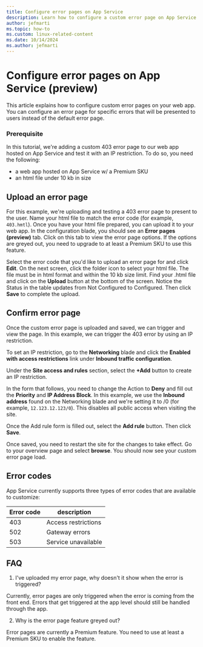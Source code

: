 ```yaml
---
title: Configure error pages on App Service
description: Learn how to configure a custom error page on App Service
author: jefmarti
ms.topic: how-to
ms.custom: linux-related-content
ms.date: 10/14/2024
ms.author: jefmarti
---
```


# Configure error pages on App Service (preview)

This article explains how to configure custom error pages on your web app. You can configure an error page for specific errors that will be presented to users instead of the default error page. 

### Prerequisite
In this tutorial, we're adding a custom 403 error page to our web app hosted on App Service and test it with an IP restriction. To do so, you need the following:
- a web app hosted on App Service w/ a Premium SKU
- an html file under 10 kb in size

## Upload an error page
For this example, we're uploading and testing a 403 error page to present to the user. Name your html file to match the error code (for example, `403.hmtl`). Once you have your html file prepared, you can upload it to your web app. In the configuration blade, you should see an **Error pages (preview)** tab. Click on this tab to view the error page options. If the options are greyed out, you need to upgrade to at least a Premium SKU to use this feature.

Select the error code that you'd like to upload an error page for and click **Edit**. On the next screen, click the folder icon to select your html file. The file must be in html format and within the 10 kb size limit. Find your .html file and click on the **Upload** button at the bottom of the screen. Notice the Status in the table updates from Not Configured to Configured. Then click **Save** to complete the upload. 

## Confirm error page
Once the custom error page is uploaded and saved, we can trigger and view the page. In this example, we can trigger the 403 error by using an IP restriction.

To set an IP restriction, go to the **Networking** blade and click the **Enabled with access restrictions** link under **Inbound traffic configuration**.

Under the **Site access and rules** section, select the **+Add** button to create an IP restriction.

In the form that follows, you need to change the Action to **Deny** and fill out the **Priority** and **IP Address Block**. In this example, we use the **Inbound address** found on the Networking blade and we're setting it to /0 (for example, `12.123.12.123/0`). This disables all public access when visiting the site.

Once the Add rule form is filled out, select the **Add rule** button. Then click **Save**.

Once saved, you need to restart the site for the changes to take effect. Go to your overview page and select **browse**. You should now see your custom error page load.

## Error codes
App Service currently supports three types of error codes that are available to customize:

| Error code  | description |
| ------------- | ------------- |
| 403  | Access restrictions |
| 502  | Gateway errors  |
| 503  | Service unavailable  |

## FAQ
1. I've uploaded my error page, why doesn't it show when the error is triggered?

Currently, error pages are only triggered when the error is coming from the front end. Errors that get triggered at the app level should still be handled through the app. 

2. Why is the error page feature greyed out?

Error pages are currently a Premium feature. You need to use at least a Premium SKU to enable the feature. 